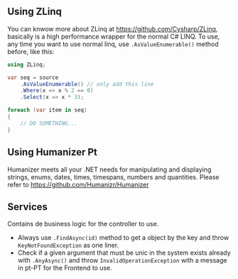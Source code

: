 ## Using ZLinq

You can knwow more about ZLinq at https://github.com/Cysharp/ZLinq, basically is a high performance wrapper for the normal C# LINQ. To use, any time you want to use normal linq, use `.AsValueEnumerable()` method before, like this:

```C#
using ZLinq;

var seq = source
    .AsValueEnumerable() // only add this line
    .Where(x => x % 2 == 0)
    .Select(x => x * 3);

foreach (var item in seq)
{
    // DO SOMETHING...
}
```

## Using Humanizer Pt

Humanizer meets all your .NET needs for manipulating and displaying strings, enums, dates, times, timespans, numbers and quantities. Please refer to https://github.com/Humanizr/Humanizer

## Services

Contains de business logic for the controller to use.

- Always use `.FindAsync(id)` method to get a object by the key and throw `KeyNotFoundException` as one liner.
- Check if a given argument that must be unic in the system exists already with `.AnyAsync()` and throw `InvalidOperationException` with a message in pt-PT for the Frontend to use.
